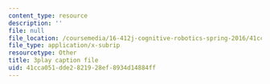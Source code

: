 ```yaml
---
content_type: resource
description: ''
file: null
file_location: /coursemedia/16-412j-cognitive-robotics-spring-2016/41cca051dde2821928ef8934d14884ff_Tmhe33f9mWA.srt
file_type: application/x-subrip
resourcetype: Other
title: 3play caption file
uid: 41cca051-dde2-8219-28ef-8934d14884ff
---
```

